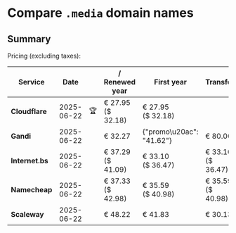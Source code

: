 # Compare `.media` domain names

## Summary

Pricing (excluding taxes):

| Service | Date |  | / Renewed year | First year | Transfer | Restoration |
|--|--|--|--|--|--|--|
| **Cloudflare** | 2025-06-22 | 🏆 | € 27.95<br>($ 32.18) | € 27.95<br>($ 32.18) |  |  |
| **Gandi** | 2025-06-22 |  | € 32.27 | {"promo\u20ac": "41.62"} | € 80.00 | € 103.13 |
| **Internet.bs** | 2025-06-22 |  | € 37.29<br>($ 41.09) | € 33.10<br>($ 36.47) | € 33.10<br>($ 36.47) | € 267.09<br>($ 294.29) |
| **Namecheap** | 2025-06-22 |  | € 37.33<br>($ 42.98) | € 35.59<br>($ 40.98) | € 35.59<br>($ 40.98) |  |
| **Scaleway** | 2025-06-22 |  | € 48.22 | € 41.83 | € 30.13 | € 49.99 |
